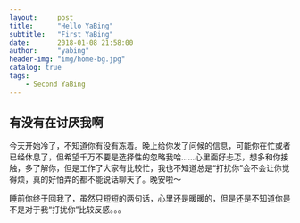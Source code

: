 ```yaml
---
layout:     post
title:      "Hello YaBing"
subtitle:   "First YaBing"
date:       2018-01-08 21:58:00
author:     "yabing"
header-img: "img/home-bg.jpg"
catalog: true
tags:
    - Second YaBing
---
```


## 有没有在讨厌我啊
今天开始冷了，不知道你有没有冻着。晚上给你发了问候的信息，可能你在忙或者已经休息了，但希望千万不要是选择性的忽略我哈……心里面好忐忑，想多和你接触，多了解你，但是工作了大家有比较忙，我也不知道总是“打扰你”会不会让你觉得烦，真的好怕弄的都不能说话聊天了。晚安啦～

睡前你终于回我了，虽然只短短的两句话，心里还是暖暖的，但是还是不知道你是不是对于我“打扰你”比较反感。。。
